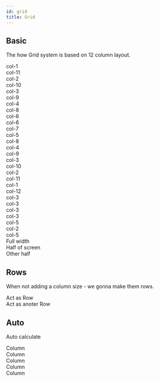 ```yaml
---
id: grid
title: Grid
---
```


## Basic

The how Grid system is based on 12 column layout.

<div class="sp">
  <div class="grid grid-gap-xs">
  <div class="col-1 demo-column ">col-1</div>
  <div class="col-11 demo-column ">col-11</div>
  <div class="col-2 demo-column ">col-2</div>
  <div class="col-10 demo-column ">col-10</div>
  <div class="col-3 demo-column ">col-3</div>
  <div class="col-9 demo-column ">col-9</div>
  <div class="col-4 demo-column ">col-4</div>
  <div class="col-8 demo-column ">col-8</div>
  <div class="col-6 demo-column ">col-6</div>
  <div class="col-6 demo-column ">col-6</div>
  <div class="col-7 demo-column ">col-7</div>
  <div class="col-5 demo-column ">col-5</div>
  <div class="col-8 demo-column ">col-8</div>
  <div class="col-4 demo-column ">col-4</div>
  <div class="col-9 demo-column ">col-9</div>
  <div class="col-3 demo-column ">col-3</div>
  <div class="col-10 demo-column ">col-10</div>
  <div class="col-2 demo-column ">col-2</div>
  <div class="col-11 demo-column ">col-11</div>
  <div class="col-1 demo-column ">col-1</div>
  <div class="col-12 demo-column ">col-12</div>
  <div class="col-3 demo-column ">col-3</div>
  <div class="col-3 demo-column ">col-3</div>
  <div class="col-3 demo-column ">col-3</div>
  <div class="col-3 demo-column ">col-3</div>
  <div class="col-5 demo-column ">col-5</div>
  <div class="col-2 demo-column ">col-2</div>
  <div class="col-5 demo-column ">col-5</div>
  <div class="full-width demo-column">Full width</div>
  <div class="col-6 demo-column">Half of screen</div>
  <div class="col-6 demo-column">Other half</div></div>
</div>

## Rows

When not adding a column size - we gonna make them rows.

<div class="sp">
  <div class="grid grid-gap-xs">
    <div class="demo-column">Act as Row</div>
    <div class="demo-column">Act as anoter Row</div>
  </div>
</div>

## Auto

Auto calculate

<div class="sp">
  <div class="grid-auto-cols grid-gap-xs">
    <div class="demo-column">Column</div>
    <div class="demo-column">Column</div>
    <div class="demo-column">Column</div>
    <div class="demo-column">Column</div>
    <div class="demo-column">Column</div>
  </div>
</div>